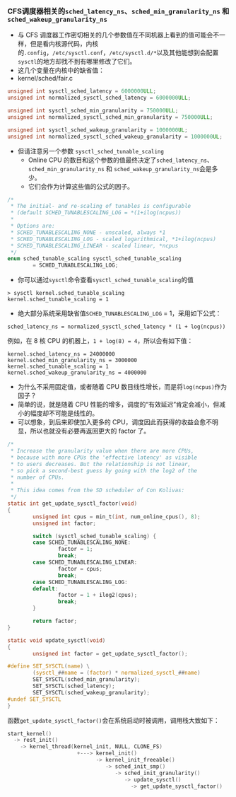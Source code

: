 
### CFS调度器相关的`sched_latency_ns`、`sched_min_granularity_ns` 和 `sched_wakeup_granularity_ns`

* 与 CFS 调度器工作密切相关的几个参数值在不同机器上看到的值可能会不一样，但是看内核源代码，内核的`.config`，`/etc/sysctl.conf`，`/etc/sysctl.d/*`以及其他能想到会配置`sysctl`的地方却找不到有哪里修改了它们。
* 这几个变量在内核中的缺省值：
* kernel/sched/fair.c
```c
unsigned int sysctl_sched_latency = 6000000ULL;
unsigned int normalized_sysctl_sched_latency = 6000000ULL;

unsigned int sysctl_sched_min_granularity = 750000ULL;
unsigned int normalized_sysctl_sched_min_granularity = 750000ULL;

unsigned int sysctl_sched_wakeup_granularity = 1000000UL;
unsigned int normalized_sysctl_sched_wakeup_granularity = 1000000UL;
```

* 但请注意另一个参数 `sysctl_sched_tunable_scaling`
  * Online CPU 的数目和这个参数的值最终决定了`sched_latency_ns`、`sched_min_granularity_ns` 和 `sched_wakeup_granularity_ns`会是多少。
  * 它们会作为计算这些值的公式的因子。
```c
/*
 * The initial- and re-scaling of tunables is configurable
 * (default SCHED_TUNABLESCALING_LOG = *(1+ilog(ncpus))
 *
 * Options are:
 * SCHED_TUNABLESCALING_NONE - unscaled, always *1
 * SCHED_TUNABLESCALING_LOG - scaled logarithmical, *1+ilog(ncpus)
 * SCHED_TUNABLESCALING_LINEAR - scaled linear, *ncpus
 */
enum sched_tunable_scaling sysctl_sched_tunable_scaling
        = SCHED_TUNABLESCALING_LOG;
```

* 你可以通过`sysctl`命令查看`sysctl_sched_tunable_scaling`的值
```
> sysctl kernel.sched_tunable_scaling
kernel.sched_tunable_scaling = 1
```

* 绝大部分系统采用缺省值`SCHED_TUNABLESCALING_LOG` = 1，采用如下公式：
```
sched_latency_ns = normalized_sysctl_sched_latency * (1 + log(ncpus))
```

例如，在 8 核 CPU 的机器上，`1 + log(8) = 4`，所以会有如下值：
```
kernel.sched_latency_ns = 24000000
kernel.sched_min_granularity_ns = 3000000
kernel.sched_tunable_scaling = 1
kernel.sched_wakeup_granularity_ns = 4000000
```

* 为什么不采用固定值，或者随着 CPU 数目线性增长，而是将`log(ncpus)`作为因子？
* 简单的说，就是随着 CPU 性能的增多，调度的“有效延迟”肯定会减小，但减小的幅度却不可能是线性的。
* 可以想象，到后来即使加入更多的 CPU，调度因此而获得的收益会愈不明显，所以也就没有必要再返回更大的 factor 了。
```c
/*
 * Increase the granularity value when there are more CPUs,
 * because with more CPUs the 'effective latency' as visible
 * to users decreases. But the relationship is not linear,
 * so pick a second-best guess by going with the log2 of the
 * number of CPUs.
 *
 * This idea comes from the SD scheduler of Con Kolivas:
 */
static int get_update_sysctl_factor(void)
{
        unsigned int cpus = min_t(int, num_online_cpus(), 8);
        unsigned int factor;

        switch (sysctl_sched_tunable_scaling) {
        case SCHED_TUNABLESCALING_NONE:
                factor = 1;
                break;
        case SCHED_TUNABLESCALING_LINEAR:
                factor = cpus;
                break;
        case SCHED_TUNABLESCALING_LOG:
        default:
                factor = 1 + ilog2(cpus);
                break;
        }

        return factor;
}

static void update_sysctl(void)
{
        unsigned int factor = get_update_sysctl_factor();

#define SET_SYSCTL(name) \
        (sysctl_##name = (factor) * normalized_sysctl_##name)
        SET_SYSCTL(sched_min_granularity);
        SET_SYSCTL(sched_latency);
        SET_SYSCTL(sched_wakeup_granularity);
#undef SET_SYSCTL
}
```

函数`get_update_sysctl_factor()`会在系统启动时被调用，调用栈大致如下：
```c
start_kernel()
  -> rest_init()
    -> kernel_thread(kernel_init, NULL, CLONE_FS)
                      +---> kernel_init()
                            -> kernel_init_freeable()
                               -> sched_init_smp()
                                  -> sched_init_granularity()
                                     -> update_sysctl()
                                       -> get_update_sysctl_factor()
```
